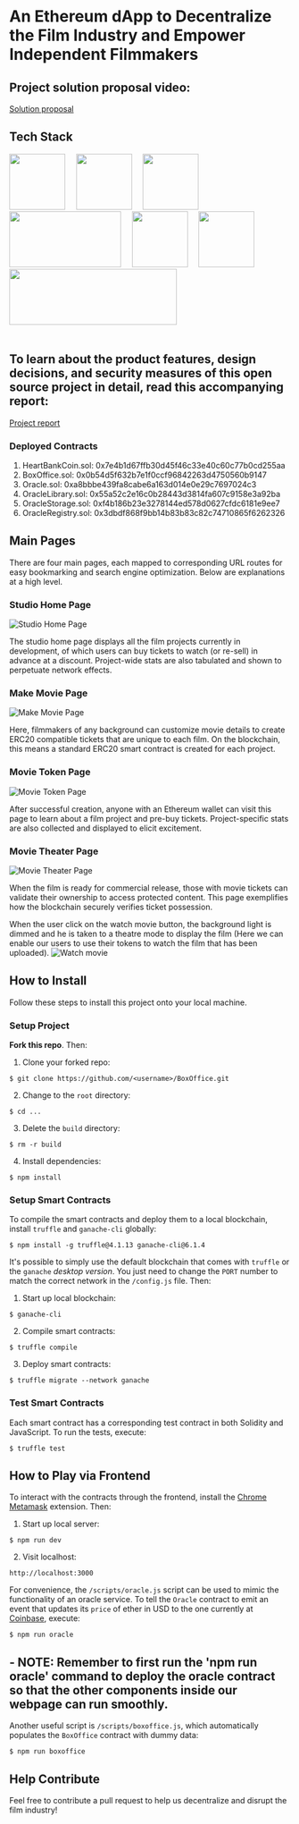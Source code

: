 # An Ethereum dApp to Decentralize the Film Industry and Empower Independent Filmmakers



## Project solution proposal video:
[Solution proposal](https://bafybeia56u3rhz4cfgoed3ci66pdrccuofplfa5rnsx7fdoisn3mplegrq.ipfs.infura-ipfs.io/)

## Tech Stack
<p float="left">
<img src="https://github.com/kuluruvineeth/cmowe/blob/master/Images/infura.png" width="100" height="100" />&nbsp;&nbsp;&nbsp;&nbsp;
<img src="https://github.com/kuluruvineeth/cmowe/blob/master/Images/ipfs.png" width="100" height="100" />&nbsp;&nbsp;&nbsp;&nbsp;
<img src="https://github.com/kuluruvineeth/cmowe/blob/master/Images/nodejs.png" width="100" height="100" />&nbsp;&nbsp;&nbsp;&nbsp;
<img src="https://github.com/kuluruvineeth/cmowe/blob/master/Images/react.png" width="200" height="100" />&nbsp;&nbsp;&nbsp;&nbsp;
<img src="https://github.com/kuluruvineeth/cmowe/blob/master/Images/solidity.png" width="100" height="100" />&nbsp;&nbsp;&nbsp;&nbsp;
<img src="https://github.com/kuluruvineeth/cmowe/blob/master/Images/web3js.jpeg" width="100" height="100" />&nbsp;&nbsp;&nbsp;&nbsp;
<img src="https://github.com/kuluruvineeth/cmowe/blob/master/Images/wtg.png" width="300" height="100" />&nbsp;&nbsp;&nbsp;</br></br>
</p>








## To learn about the product features, design decisions, and security measures of this open source project in detail, read this accompanying report:

[Project report](https://github.com/kuluruvineeth/cmowe/blob/master/Mini%20Project%20Report.pdf)
 

### Deployed Contracts

1. HeartBankCoin.sol: 0x7e4b1d67ffb30d45f46c33e40c60c77b0cd255aa
2. BoxOffice.sol: 0x0b54d5f632b7e1f0ccf96842263d4750560b9147
3. Oracle.sol: 0xa8bbbe439fa8cabe6a163d014e0e29c7697024c3
4. OracleLibrary.sol: 0x55a52c2e16c0b28443d3814fa607c9158e3a92ba
5. OracleStorage.sol: 0xf4b186b23e3278144ed578d0627cfdc6181e9ee7
6. OracleRegistry.sol: 0x3dbdf868f9bb14b83b83c82c74710865f6262326

## Main Pages

There are four main pages, each mapped to corresponding URL routes for easy bookmarking and search engine optimization. Below are explanations at a high level.

### Studio Home Page

![Studio Home Page](https://github.com/kuluruvineeth/cmowe/blob/master/screenshots/3.png)

The studio home page displays all the film projects currently in development, of which users can buy tickets to watch (or re-sell) in advance at a discount. Project-wide stats are also tabulated and shown to perpetuate network effects.

### Make Movie Page

![Make Movie Page](https://github.com/kuluruvineeth/cmowe/blob/master/screenshots/8.png)

Here, filmmakers of any background can customize movie details to create ERC20 compatible tickets that are unique to each film. On the blockchain, this means a standard ERC20 smart contract is created for each project. 

### Movie Token Page

![Movie Token Page](https://github.com/kuluruvineeth/cmowe/blob/master/screenshots/12.png)

After successful creation, anyone with an Ethereum wallet can visit this page to learn about a film project and pre-buy tickets. Project-specific stats are also collected and displayed to elicit excitement. 

### Movie Theater Page

![Movie Theater Page](https://github.com/kuluruvineeth/cmowe/blob/master/screenshots/17.png)

When the film is ready for commercial release, those with movie tickets can validate their ownership to access protected content. This page exemplifies how the blockchain securely verifies ticket possession.

When the user click on the watch movie button, the background light is dimmed and he is taken to a theatre mode to display the film (Here we can enable our users to use their tokens to watch the film that has been uploaded).
![Watch movie](https://github.com/kuluruvineeth/cmowe/blob/master/screenshots/19.png)



## How to Install

Follow these steps to install this project onto your local machine.

### Setup Project

**Fork this repo**. Then:

1. Clone your forked repo: 

```
$ git clone https://github.com/<username>/BoxOffice.git
```

2. Change to the `root` directory: 

```
$ cd ...
```

3. Delete the `build` directory: 

```
$ rm -r build
```

4. Install dependencies: 

```
$ npm install
```

### Setup Smart Contracts

To compile the smart contracts and deploy them to a local blockchain, install `truffle` and `ganache-cli` globally:

```
$ npm install -g truffle@4.1.13 ganache-cli@6.1.4
```

It's possible to simply use the default blockchain that comes with `truffle` or the `ganache` *desktop version*. You just need to change the `PORT` number to match the correct network in the `/config.js` file. Then:

1. Start up local blockchain: 

```
$ ganache-cli
```

2. Compile smart contracts: 

```
$ truffle compile
```

3. Deploy smart contracts: 

```
$ truffle migrate --network ganache
```

### Test Smart Contracts

Each smart contract has a corresponding test contract in both Solidity and JavaScript. To run the tests, execute:

```
$ truffle test
```

## How to Play via Frontend

To interact with the contracts through the frontend, install the [Chrome Metamask](https://chrome.google.com/webstore/detail/metamask/nkbihfbeogaeaoehlefnkodbefgpgknn) extension. Then: 

1. Start up local server: 

```
$ npm run dev
```

2. Visit localhost: 

```
http://localhost:3000
```

For convenience, the `/scripts/oracle.js` script can be used to mimic the functionality of an oracle service. To tell the `Oracle` contract to emit an event that updates its `price` of ether in USD to the one currently at [Coinbase](https://www.coinbase.com/charts?locale=en-US), execute:

```
$ npm run oracle
```
## - NOTE: Remember to first run the 'npm run oracle' command to deploy the oracle contract so that the other components inside our webpage can run smoothly. 

Another useful script is `/scripts/boxoffice.js`, which automatically populates the `BoxOffice` contract with dummy data:

```
$ npm run boxoffice
```


## Help Contribute

Feel free to contribute a pull request to help us decentralize and disrupt the film industry!
